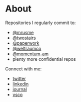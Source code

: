 # About

Repositories I regularly commit to:

- [@mrusme](https://github.com/mrusme)
- [@twostairs](https://github.com/twostairs)
- [@paperwork](https://github.com/paperwork)
- [@weltraumco](https://github.com/weltraumco)
- [@momentum-am](https://github.com/momentum-am)
- plenty more confidential repos

Connect with me:

- [twitter](https://twitter.com/mrusme)
- [linkedin](https://www.linkedin.com/in/mrusme/)
- [journal](https://mrus.me)
- [vsco](https://vsco.co/mrus)
